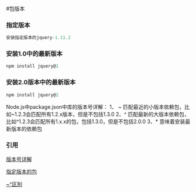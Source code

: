 #包版本


### 指定版本

```javascript
安装指定版本的jquery-1.11.2
```

### 安装1.0中的最新版本

```javascript
npm install jquery@1
```

### 安装2.0版本中的最新版本
```javascript
npm install jquery@2
```


Node.js中package.json中库的版本号详解：
1、 ~ 匹配最近的小版本依赖包，比如~1.2.3会匹配所有1.2.x版本，但是不包括1.3.0
2、^ 匹配最新的大版本依赖包，比如^1.2.3会匹配所有1.x.x的包，包括1.3.0，但是不包括2.0.0
3、* 意味着安装最新版本的依赖包



### 引用

[版本号详解](https://blog.csdn.net/qq_39165556/article/details/89332627)

[指定版本的包](https://blog.csdn.net/sinat_41696687/article/details/115005917)

[~^区别](https://blog.csdn.net/qq_52007839/article/details/116295281)

